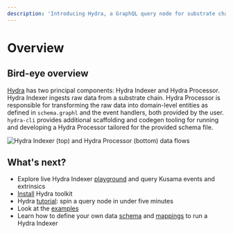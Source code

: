 ```yaml
---
description: 'Introducing Hydra, a GraphQL query node for substrate chains'
---
```


# Overview

## Bird-eye overview

[Hydra](https://joystream.org/hydra) has two principal components: Hydra Indexer and Hydra Processor. Hydra Indexer ingests raw data from a substrate chain. Hydra Processor is responsible for transforming the raw data into domain-level entities as defined in `schema.graphl` and the event handlers, both provided by the user. `hydra-cli` provides additional scaffolding and codegen tooling for running and developing a Hydra Processor tailored for the provided schema file.

![Hydra Indexer \(top\) and Hydra Processor \(bottom\) data flows](../.gitbook/assets/hydra-diagram.png)

## What's next?

* Explore live Hydra Indexer  [playground](https://indexer-kusama.joystream.app/graphql) and query Kusama events and extrinsics
* [Install](../install-hydra.md) Hydra toolkit 
* Hydra [tutorial](../quick-start.md): spin a query node in under five minutes
* Look at the [examples](./) 
* Learn how to define your own data [schema](schema-spec/) and [mappings](mappings/) to run a Hydra Indexer

